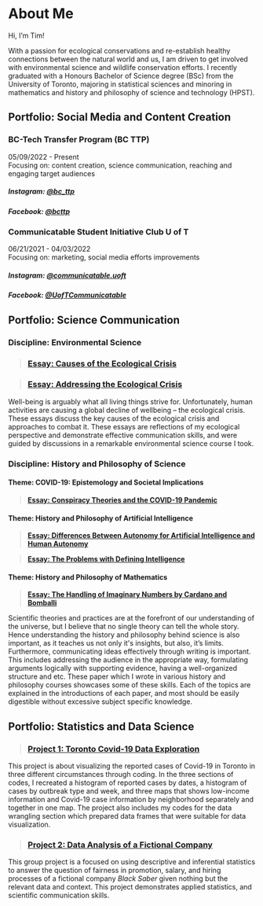 # About Me

Hi, I’m Tim!

With a passion for ecological conservations and re-establish healthy connections between the natural world and us, I am driven to get involved with environmental science and wildlife conservation efforts. I recently graduated with a Honours Bachelor of Science degree (BSc) from the University of Toronto, majoring in statistical sciences and minoring in mathematics and history and philosophy of science and technology (HPST).

## Portfolio: Social Media and Content Creation

### BC-Tech Transfer Program (BC TTP)
05/09/2022 - Present <br />
Focusing on: content creation, science communication, reaching and engaging target audiences

##### Instagram: [@bc_ttp](https://www.instagram.com/bc_ttp/)
##### Facebook: [@bcttp](https://www.facebook.com/bcttp/)

### Communicatable Student Initiative Club U of T
06/21/2021 - 04/03/2022 <br />
Focusing on: marketing, social media efforts improvements

##### Instagram: [@communicatable.uoft](https://www.instagram.com/communicatable.uoft/)
##### Facebook: [@UofTCommunicatable](https://www.facebook.com/UofTCommunicatable/)

## Portfolio: Science Communication

### Discipline: Environmental Science

> ### [Essay: Causes of the Ecological Crisis](https://github.com/Not20913/TimWang/blob/341c1c956fee50336339cb225bb6d832176c5202/Tim%20Wang%20-%20Causes%20of%20the%20Ecological%20Crisis.pdf)

> ### [Essay: Addressing the Ecological Crisis](https://github.com/Not20913/TimWang/blob/341c1c956fee50336339cb225bb6d832176c5202/Tim%20Wang%20-%20Addressing%20the%20Ecological%20Crisis.pdf)

Well-being is arguably what all living things strive for. Unfortunately, human activities are causing a global decline of wellbeing – the ecological crisis. These essays discuss the key causes of the ecological crisis and approaches to combat it. These essays are reflections of my ecological perspective and demonstrate effective communication skills, and were guided by discussions in a remarkable environmental science course I took.

###  Discipline: History and Philosophy of Science

#### Theme: COVID-19: Epistemology and Societal Implications

> [**Essay: Conspiracy Theories and the COVID-19 Pandemic**](https://github.com/Not20913/TimWang/blob/13ef4548b96b3404142d8ad4ec4d5e1b6b3704af/HPS371%20Long%20Essay.pdf)

#### Theme: History and Philosophy of Artificial Intelligence

> [**Essay: Differences Between Autonomy for Artificial Intelligence and Human Autonomy**](https://github.com/Not20913/TimWang/blob/main/Tim%20Wang%20-%20Autonomy%20for%20AI%20and%20Human%20Autonomy.pdf) 

> [**Essay: The Problems with Defining Intelligence**](https://github.com/Not20913/TimWang/blob/main/Tim%20Wang%20-%20The%20Problems%20with%20Defining%20Intelligence.pdf) 

#### Theme: History and Philosophy of Mathematics

> [**Essay: The Handling of Imaginary Numbers by Cardano and Bomballi**](https://github.com/Not20913/TimWang/blob/main/Tim%20Wang%20-%20The%20Handling%20of%20Imaginary%20Numbers%20of%20Cardano%20and%20Bombelli.pdf)

Scientific theories and practices are at the forefront of our understanding of the universe, but I believe that no single theory can tell the whole story. Hence understanding the history and philosophy behind science is also important, as it teaches us not only it's insights, but also, it’s limits. Furthermore, communicating ideas effectively through writing is important. This includes addressing the audience in the appropriate way, formulating arguments logically with supporting evidence, having a well-organized structure and etc. These paper which I wrote in various history and philosophy courses showcases some of these skills. Each of the topics are explained in the introductions of each paper, and most should be easily digestible without excessive subject specific knowledge. 

## Portfolio: Statistics and Data Science

> ### [Project 1: Toronto Covid-19 Data Exploration](https://github.com/Not20913/PCV/blob/main/sta303_data-exploration_task_completed.pdf)

This project is about visualizing the reported cases of Covid-19 in Toronto in three different circumstances through coding. In the three sections of codes, I recreated a histogram of reported cases by dates, a histogram of cases by outbreak type and week, and three maps that shows low-income information and Covid-19 case information by neighborhood separately and together in one map. The project also includes my codes for the data wrangling section which prepared data frames that were suitable for data visualization.

> ### [Project 2: Data Analysis of a Fictional Company](https://github.com/Not20913/TimWang/blob/main/STA303%20Final%20Project.pdf)

This group project is a focused on using descriptive and inferential statistics to answer the question of fairness in promotion, salary, and hiring processes of a fictional company *Black Saber* given nothing but the relevant data and context. This project demonstrates applied statistics, and scientific communication skills.
